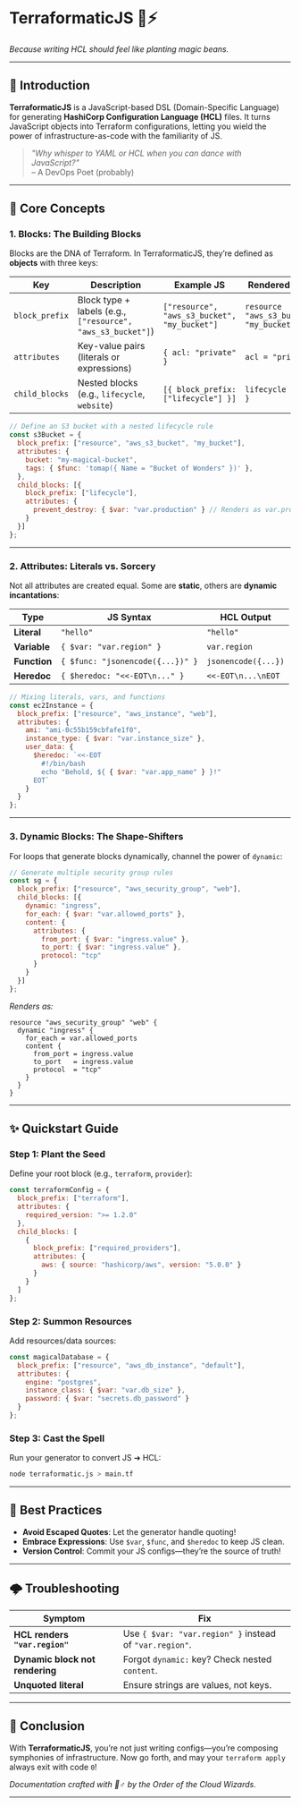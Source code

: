 # **TerraformaticJS** 🌱⚡  
*Because writing HCL should feel like planting magic beans.*  

---

## **🌌 Introduction**  
**TerraformaticJS** is a JavaScript-based DSL (Domain-Specific Language) for generating **HashiCorp Configuration Language (HCL)** files. It turns JavaScript objects into Terraform configurations, letting you wield the power of infrastructure-as-code with the familiarity of JS.  

> *"Why whisper to YAML or HCL when you can dance with JavaScript?"*  
> – A DevOps Poet (probably)

---

## **🚀 Core Concepts**  

### **1. Blocks: The Building Blocks**  
Blocks are the DNA of Terraform. In TerraformaticJS, they’re defined as **objects** with three keys:  

| Key             | Description                                  | Example JS                            | Rendered HCL                     |  
|-----------------|----------------------------------------------|---------------------------------------|----------------------------------|  
| `block_prefix`  | Block type + labels (e.g., `["resource", "aws_s3_bucket"]`) | `["resource", "aws_s3_bucket", "my_bucket"]` | `resource "aws_s3_bucket" "my_bucket"` |  
| `attributes`    | Key-value pairs (literals or expressions)    | `{ acl: "private" }`                  | `acl = "private"`                |  
| `child_blocks`  | Nested blocks (e.g., `lifecycle`, `website`) | `[{ block_prefix: ["lifecycle"] }]`   | `lifecycle { ... }`              |  

```javascript  
// Define an S3 bucket with a nested lifecycle rule  
const s3Bucket = {  
  block_prefix: ["resource", "aws_s3_bucket", "my_bucket"],  
  attributes: {  
    bucket: "my-magical-bucket",  
    tags: { $func: 'tomap({ Name = "Bucket of Wonders" })' },  
  },  
  child_blocks: [{  
    block_prefix: ["lifecycle"],  
    attributes: {  
      prevent_destroy: { $var: "var.production" } // Renders as var.production  
    }  
  }]  
};  
```  

---

### **2. Attributes: Literals vs. Sorcery**  
Not all attributes are created equal. Some are **static**, others are **dynamic incantations**:  

| Type          | JS Syntax                      | HCL Output                  |  
|---------------|--------------------------------|-----------------------------|  
| **Literal**   | `"hello"`                     | `"hello"`                   |  
| **Variable**  | `{ $var: "var.region" }`      | `var.region`                |  
| **Function**  | `{ $func: "jsonencode({...})" }` | `jsonencode({...})`         |  
| **Heredoc**   | `{ $heredoc: "<<-EOT\n..." }` | `<<-EOT\n...\nEOT`          |  

```javascript  
// Mixing literals, vars, and functions  
const ec2Instance = {  
  block_prefix: ["resource", "aws_instance", "web"],  
  attributes: {  
    ami: "ami-0c55b159cbfafe1f0",  
    instance_type: { $var: "var.instance_size" },  
    user_data: {  
      $heredoc: `<<-EOT  
        #!/bin/bash  
        echo "Behold, ${ { $var: "var.app_name" } }!"  
      EOT`  
    }  
  }  
};  
```  

---

### **3. Dynamic Blocks: The Shape-Shifters**  
For loops that generate blocks dynamically, channel the power of `dynamic`:  

```javascript  
// Generate multiple security group rules  
const sg = {  
  block_prefix: ["resource", "aws_security_group", "web"],  
  child_blocks: [{  
    dynamic: "ingress",  
    for_each: { $var: "var.allowed_ports" },  
    content: {  
      attributes: {  
        from_port: { $var: "ingress.value" },  
        to_port: { $var: "ingress.value" },  
        protocol: "tcp"  
      }  
    }  
  }]  
};  
```  

*Renders as:*  
```hcl  
resource "aws_security_group" "web" {  
  dynamic "ingress" {  
    for_each = var.allowed_ports  
    content {  
      from_port = ingress.value  
      to_port   = ingress.value  
      protocol  = "tcp"  
    }  
  }  
}  
```  

---

## **✨ Quickstart Guide**  

### **Step 1: Plant the Seed**  
Define your root block (e.g., `terraform`, `provider`):  
```javascript  
const terraformConfig = {  
  block_prefix: ["terraform"],  
  attributes: {  
    required_version: ">= 1.2.0"  
  },  
  child_blocks: [  
    {  
      block_prefix: ["required_providers"],  
      attributes: {  
        aws: { source: "hashicorp/aws", version: "5.0.0" }  
      }  
    }  
  ]  
};  
```  

### **Step 2: Summon Resources**  
Add resources/data sources:  
```javascript  
const magicalDatabase = {  
  block_prefix: ["resource", "aws_db_instance", "default"],  
  attributes: {  
    engine: "postgres",  
    instance_class: { $var: "var.db_size" },  
    password: { $var: "secrets.db_password" }  
  }  
};  
```  

### **Step 3: Cast the Spell**  
Run your generator to convert JS ➔ HCL:  
```bash  
node terraformatic.js > main.tf  
```  

---

## **🔮 Best Practices**  
- **Avoid Escaped Quotes**: Let the generator handle quoting!  
- **Embrace Expressions**: Use `$var`, `$func`, and `$heredoc` to keep JS clean.  
- **Version Control**: Commit your JS configs—they’re the source of truth!  

---

## **🌩️ Troubleshooting**  
| Symptom                  | Fix                                  |  
|--------------------------|--------------------------------------|  
| **HCL renders `"var.region"`** | Use `{ $var: "var.region" }` instead of `"var.region"`. |  
| **Dynamic block not rendering** | Forgot `dynamic:` key? Check nested `content`. |  
| **Unquoted literal**      | Ensure strings are values, not keys. |  

---

## **🎉 Conclusion**  
With **TerraformaticJS**, you’re not just writing configs—you’re composing symphonies of infrastructure. Now go forth, and may your `terraform apply` always exit with code `0`!  

*Documentation crafted with 🧙♂️ by the Order of the Cloud Wizards.*  

---  
